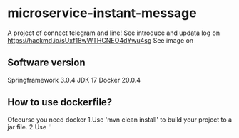 # microservice-instant-message
A project of connect telegram and line!
See introduce and updata log on https://hackmd.io/sUxf18wWTHCNEO4dYwu4sg
See image on
## Software version
Springframework 3.0.4
JDK 17
Docker 20.0.4
## How to use dockerfile?
Ofcourse you need docker
1.Use 'mvn clean install' to build your project to a jar file.
2.Use ''
